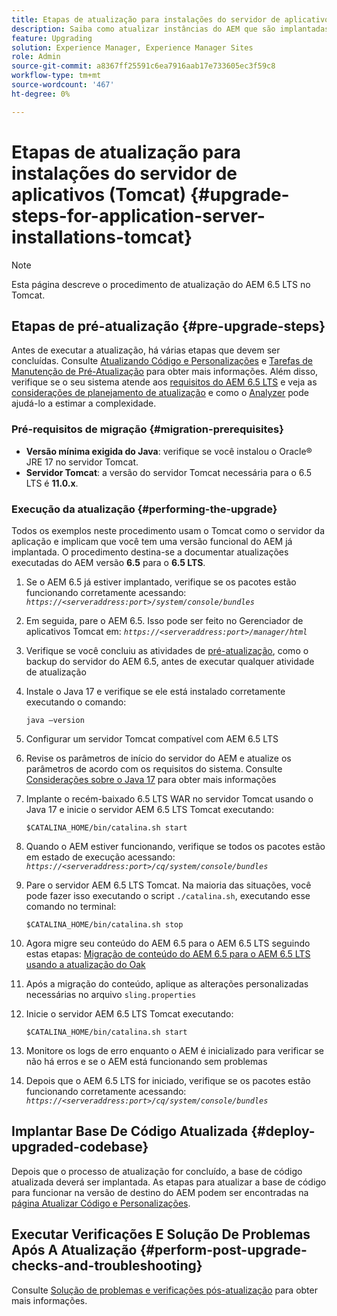 ```yaml
---
title: Etapas de atualização para instalações do servidor de aplicativos (Tomcat)
description: Saiba como atualizar instâncias do AEM que são implantadas via Tomcat.
feature: Upgrading
solution: Experience Manager, Experience Manager Sites
role: Admin
source-git-commit: a8367ff25591c6ea7916aab17e733605ec3f59c8
workflow-type: tm+mt
source-wordcount: '467'
ht-degree: 0%

---
```


# Etapas de atualização para instalações do servidor de aplicativos (Tomcat) {#upgrade-steps-for-application-server-installations-tomcat}

>[!NOTE]
>
>Esta página descreve o procedimento de atualização do AEM 6.5 LTS no Tomcat.

## Etapas de pré-atualização {#pre-upgrade-steps}

Antes de executar a atualização, há várias etapas que devem ser concluídas. Consulte [Atualizando Código e Personalizações](/help/sites-deploying/upgrading-code-and-customizations.md) e [Tarefas de Manutenção de Pré-Atualização](/help/sites-deploying/pre-upgrade-maintenance-tasks.md) para obter mais informações. Além disso, verifique se o seu sistema atende aos [requisitos do AEM 6.5 LTS](/help/sites-deploying/technical-requirements.md) e veja as [considerações de planejamento de atualização](/help/sites-deploying/upgrade-planning.md) e como o [Analyzer](/help/sites-deploying/pattern-detector.md) pode ajudá-lo a estimar a complexidade.


### Pré-requisitos de migração {#migration-prerequisites}

* **Versão mínima exigida do Java**: verifique se você instalou o Oracle® JRE 17 no servidor Tomcat.
* **Servidor Tomcat**: a versão do servidor Tomcat necessária para o 6.5 LTS é **11.0.x**.

### Execução da atualização {#performing-the-upgrade}

Todos os exemplos neste procedimento usam o Tomcat como o servidor da aplicação e implicam que você tem uma versão funcional do AEM já implantada. O procedimento destina-se a documentar atualizações executadas do AEM versão **6.5** para o **6.5 LTS**.

1. Se o AEM 6.5 já estiver implantado, verifique se os pacotes estão funcionando corretamente acessando: *`https://<serveraddress:port>/system/console/bundles`*
1. Em seguida, pare o AEM 6.5. Isso pode ser feito no Gerenciador de aplicativos Tomcat em: *`https://<serveraddress:port>/manager/html`*
1. Verifique se você concluiu as atividades de [pré-atualização](#pre-upgrade-steps), como o backup do servidor do AEM 6.5, antes de executar qualquer atividade de atualização
1. Instale o Java 17 e verifique se ele está instalado corretamente executando o comando:

   ```
   java –version
   ```

1. Configurar um servidor Tomcat compatível com AEM 6.5 LTS
1. Revise os parâmetros de início do servidor do AEM e atualize os parâmetros de acordo com os requisitos do sistema. Consulte [Considerações sobre o Java 17](/help/sites-deploying/custom-standalone-install.md#java-17-considerations-java-considerations) para obter mais informações
1. Implante o recém-baixado 6.5 LTS WAR no servidor Tomcat usando o Java 17 e inicie o servidor AEM 6.5 LTS Tomcat executando:

   ```
   $CATALINA_HOME/bin/catalina.sh start
   ```

1. Quando o AEM estiver funcionando, verifique se todos os pacotes estão em estado de execução acessando: *`https://<serveraddress:port>/cq/system/console/bundles`*
1. Pare o servidor AEM 6.5 LTS Tomcat. Na maioria das situações, você pode fazer isso executando o script `./catalina.sh`, executando esse comando no terminal:

   ```
   $CATALINA_HOME/bin/catalina.sh stop
   ```

1. Agora migre seu conteúdo do AEM 6.5 para o AEM 6.5 LTS seguindo estas etapas: [Migração de conteúdo do AEM 6.5 para o AEM 6.5 LTS usando a atualização do Oak](/help/sites-deploying/aem-65-to-aem-65lts-content-migration-using-oak-upgrade.md)
1. Após a migração do conteúdo, aplique as alterações personalizadas necessárias no arquivo `sling.properties`
1. Inicie o servidor AEM 6.5 LTS Tomcat executando:

   ```
   $CATALINA_HOME/bin/catalina.sh start
   ```

1. Monitore os logs de erro enquanto o AEM é inicializado para verificar se não há erros e se o AEM está funcionando sem problemas
1. Depois que o AEM 6.5 LTS for iniciado, verifique se os pacotes estão funcionando corretamente acessando: *`https://<serveraddress:port>/cq/system/console/bundles`*

## Implantar Base De Código Atualizada {#deploy-upgraded-codebase}

Depois que o processo de atualização for concluído, a base de código atualizada deverá ser implantada. As etapas para atualizar a base de código para funcionar na versão de destino do AEM podem ser encontradas na [página Atualizar Código e Personalizações](/help/sites-deploying/upgrading-code-and-customizations.md).

## Executar Verificações E Solução De Problemas Após A Atualização {#perform-post-upgrade-checks-and-troubleshooting}

Consulte [Solução de problemas e verificações pós-atualização](/help/sites-deploying/post-upgrade-checks-and-troubleshooting.md) para obter mais informações.
